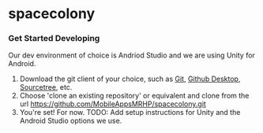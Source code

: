 # spacecolony



### Get Started Developing
Our dev environment of choice is Andriod Studio and we are using Unity for Android.

1. Download the git client of your choice, such as [Git](https://git-scm.com/downloads), [Github Desktop](https://desktop.github.com/), [Sourcetree](https://www.sourcetreeapp.com/), etc.
2. Choose 'clone an existing repository' or equivalent and clone from the url https://github.com/MobileAppsMRHP/spacecolony.git
3. You're set! For now. TODO: Add setup instructions for Unity and the Android Studio options we use.
